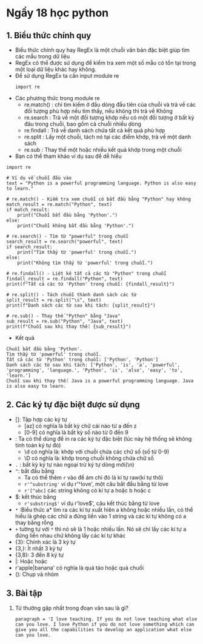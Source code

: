# Ngầy 18 học python
## 1. Biểu thức chính quy
- Biểu thức chính quy hay RegEx là một chuỗi văn bản đặc biệt giúp tìm các mẫu trong dữ liệu
-  RegEx có thể được sử dụng để kiểm tra xem một số mẫu có tồn tại trong một loại dữ liệu khác hay không.
-  Để sử dụng RegEx ta cần input module re
    ```
    import re
    ```
- Các phương thức trong module re
  - re.match() :  chỉ tìm kiếm ở đầu dòng đầu tiên của chuỗi và trả về các đối tượng phù hợp nếu tìm thấy, nếu không thì trả về Không
  - re.search : Trả về một đối tượng khớp nếu có một đối tượng ở bất kỳ đâu trong chuỗi, bao gồm cả chuỗi nhiều dòng
  - re.findall : Trả về danh sách chứa tất cả kết quả phù hợp
  - re.split : Lấy một chuỗi, tách nó tại các điểm khớp, trả về một danh sách
  - re.sub : Thay thế một hoặc nhiều kết quả khớp trong một chuỗi
- Bạn có thể tham khảo ví dụ sau để dễ hiểu
```
import re

# Ví dụ về chuỗi đầu vào
text = "Python is a powerful programming language. Python is also easy to learn."

# re.match() - Kiểm tra xem chuỗi có bắt đầu bằng "Python" hay không
match_result = re.match("Python", text)
if match_result:
    print("Chuỗi bắt đầu bằng 'Python'.")
else:
    print("Chuỗi không bắt đầu bằng 'Python'.")

# re.search() - Tìm từ "powerful" trong chuỗi
search_result = re.search("powerful", text)
if search_result:
    print("Tìm thấy từ 'powerful' trong chuỗi.")
else:
    print("Không tìm thấy từ 'powerful' trong chuỗi.")

# re.findall() - Liệt kê tất cả các từ "Python" trong chuỗi
findall_result = re.findall("Python", text)
print(f"Tất cả các từ 'Python' trong chuỗi: {findall_result}")

# re.split() - Tách chuỗi thành danh sách các từ
split_result = re.split("\s", text)
print(f"Danh sách các từ sau khi tách: {split_result}")

# re.sub() - Thay thế "Python" bằng "Java"
sub_result = re.sub("Python", "Java", text)
print(f"Chuỗi sau khi thay thế: {sub_result}")
```
- Kết quả
```
Chuỗi bắt đầu bằng 'Python'.
Tìm thấy từ 'powerful' trong chuỗi.
Tất cả các từ 'Python' trong chuỗi: ['Python', 'Python']
Danh sách các từ sau khi tách: ['Python', 'is', 'a', 'powerful', 'programming', 'language.', 'Python', 'is', 'also', 'easy', 'to', 'learn.']
Chuỗi sau khi thay thế: Java is a powerful programming language. Java is also easy to learn.
```
## 2. Các ký tự đặc biệt được sử dụng
- []: Tập hợp các ký tự
  - [az] có nghĩa là bất kỳ chữ cái nào từ a đến z
  - [0-9] có nghĩa là bất kỳ số nào từ 0 đến 9
- \: Ta có thể dùng để in ra các ký tự đặc biệt (lúc này hệ thống sẽ không tính toán ký tự đó)
  - \d có nghĩa là: khớp với chuỗi chứa các chữ số (số từ 0-9)
  - \D có nghĩa là: khớp trong chuỗi không chứa chữ số
- `.` : bất kỳ ký tự nào ngoại trừ ký tự dòng mới(\n)
- `^`: bắt đầu bằng
  - Ta có thể thêm `r` vào để ám chỉ đó là kí tự raw(kí tự thô)
  - `r'^substring'` ví dụ r'^love', một câu bắt đầu bằng từ love
  - `r'[^abc]` các string không có kí tự a hoặc b hoặc c
- $: kết thúc bằng
  - `r'substring$'` ví dụ r'love$', câu kết thúc bằng từ love
- `*` :Biểu thức a* tìm ra các kí tự xuất hiên a không hoặc nhiều lần, có thể hiểu là ghép các chữ a đứng liền vào 1 string và các kí tự không có a thay bằng rỗng
- `+` tường tự với `*` thì nó sẽ là 1 hoặc nhiều lần. Nó sẽ chỉ lấy các kí tự a đứng liền nhau chứ không lấy các kí tự khác
- {3}: Chính xác là 3 ký tự
- {3,}: Ít nhất 3 ký tự
- {3,8}: 3 đến 8 ký tự
- |: Hoặc hoặc
- r'apple|banana' có nghĩa là quả táo hoặc quả chuối
- (): Chụp và nhóm
## 3. Bài tập
1. Từ thường gặp nhất trong đoạn văn sau là gì?
    ```
    paragraph = 'I love teaching. If you do not love teaching what else can you love. I love Python if you do not love something which can give you all the capabilities to develop an application what else can you love.
    ```
